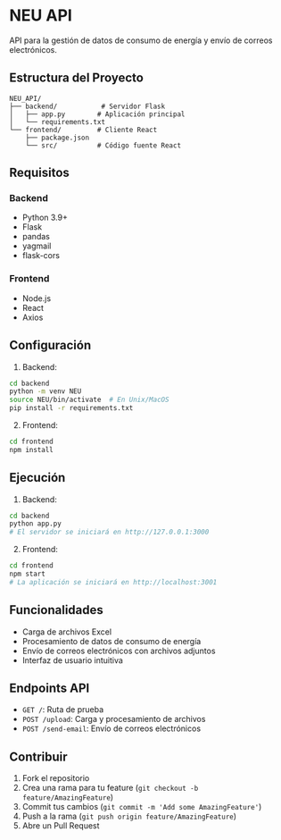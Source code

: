 # NEU API

API para la gestión de datos de consumo de energía y envío de correos electrónicos.

## Estructura del Proyecto

```
NEU_API/
├── backend/           # Servidor Flask
│   ├── app.py        # Aplicación principal
│   └── requirements.txt
└── frontend/         # Cliente React
    ├── package.json
    └── src/          # Código fuente React
```

## Requisitos

### Backend
- Python 3.9+
- Flask
- pandas
- yagmail
- flask-cors

### Frontend
- Node.js
- React
- Axios

## Configuración

1. Backend:
```bash
cd backend
python -m venv NEU
source NEU/bin/activate  # En Unix/MacOS
pip install -r requirements.txt
```

2. Frontend:
```bash
cd frontend
npm install
```

## Ejecución

1. Backend:
```bash
cd backend
python app.py
# El servidor se iniciará en http://127.0.0.1:3000
```

2. Frontend:
```bash
cd frontend
npm start
# La aplicación se iniciará en http://localhost:3001
```

## Funcionalidades

- Carga de archivos Excel
- Procesamiento de datos de consumo de energía
- Envío de correos electrónicos con archivos adjuntos
- Interfaz de usuario intuitiva

## Endpoints API

- `GET /`: Ruta de prueba
- `POST /upload`: Carga y procesamiento de archivos
- `POST /send-email`: Envío de correos electrónicos

## Contribuir

1. Fork el repositorio
2. Crea una rama para tu feature (`git checkout -b feature/AmazingFeature`)
3. Commit tus cambios (`git commit -m 'Add some AmazingFeature'`)
4. Push a la rama (`git push origin feature/AmazingFeature`)
5. Abre un Pull Request 